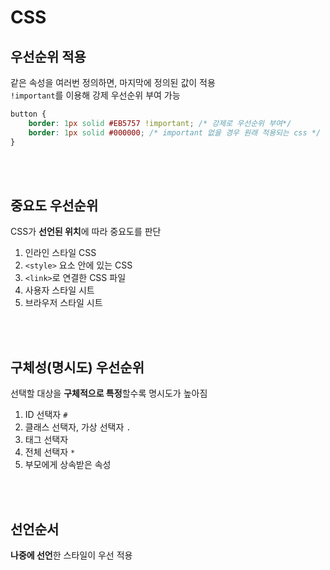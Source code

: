 # CSS

## 우선순위 적용

같은 속성을 여러번 정의하면, 마지막에 정의된 값이 적용  
`!important`를 이용해 강제 우선순위 부여 가능

```css
button {
    border: 1px solid #EB5757 !important; /* 강제로 우선순위 부여*/
    border: 1px solid #000000; /* important 없을 경우 원래 적용되는 css */
}
```

<br><br>

## 중요도 우선순위

CSS가 **선언된 위치**에 따라 중요도를 판단

1. 인라인 스타일 CSS
2. `<style>` 요소 안에 있는 CSS
3. `<link>`로 연결한 CSS 파일
4. 사용자 스타일 시트
5. 브라우저 스타일 시트

<br><br>

## 구체성(명시도) 우선순위

선택할 대상을 **구체적으로 특정**할수록 명시도가 높아짐

1. ID 선택자 `#`
2. 클래스 선택자, 가상 선택자 `.`  
3. 태그 선택자  
4. 전체 선택자 `*` 
5. 부모에게 상속받은 속성

<br><br>

## 선언순서

**나중에 선언**한 스타일이 우선 적용
